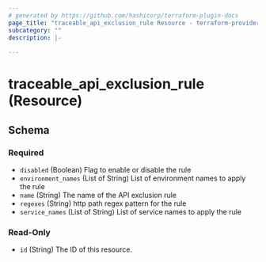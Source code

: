 ```yaml
---
# generated by https://github.com/hashicorp/terraform-plugin-docs
page_title: "traceable_api_exclusion_rule Resource - terraform-provider-traceable"
subcategory: ""
description: |-
  
---
```


# traceable_api_exclusion_rule (Resource)





<!-- schema generated by tfplugindocs -->
## Schema

### Required

- `disabled` (Boolean) Flag to enable or disable the rule
- `environment_names` (List of String) List of environment names to apply the rule
- `name` (String) The name of the API exclusion rule
- `regexes` (String) http path regex pattern for the rule
- `service_names` (List of String) List of service names to apply the rule

### Read-Only

- `id` (String) The ID of this resource.
